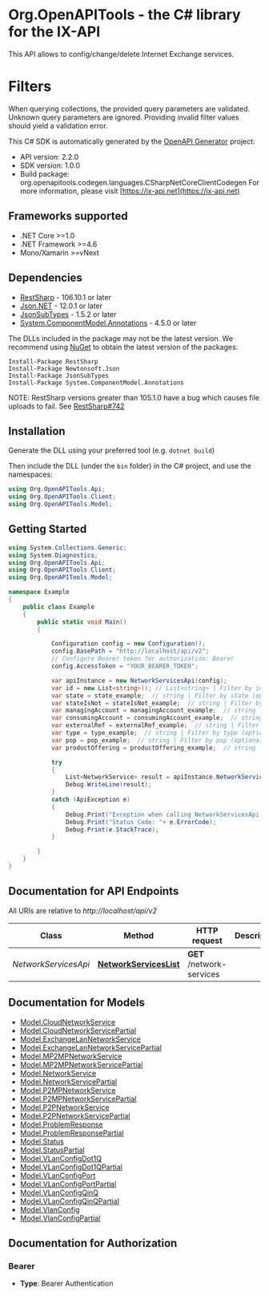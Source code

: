 # Org.OpenAPITools - the C# library for the IX-API


This API allows to config/change/delete Internet Exchange services.

# Filters

When querying collections, the provided query parameters
are validated. Unknown query parameters are ignored.
Providing invalid filter values should yield a validation error.


This C# SDK is automatically generated by the [OpenAPI Generator](https://openapi-generator.tech) project:

- API version: 2.2.0
- SDK version: 1.0.0
- Build package: org.openapitools.codegen.languages.CSharpNetCoreClientCodegen
    For more information, please visit [https://ix-api.net](https://ix-api.net)

<a name="frameworks-supported"></a>
## Frameworks supported
- .NET Core >=1.0
- .NET Framework >=4.6
- Mono/Xamarin >=vNext

<a name="dependencies"></a>
## Dependencies

- [RestSharp](https://www.nuget.org/packages/RestSharp) - 106.10.1 or later
- [Json.NET](https://www.nuget.org/packages/Newtonsoft.Json/) - 12.0.1 or later
- [JsonSubTypes](https://www.nuget.org/packages/JsonSubTypes/) - 1.5.2 or later
- [System.ComponentModel.Annotations](https://www.nuget.org/packages/System.ComponentModel.Annotations) - 4.5.0 or later

The DLLs included in the package may not be the latest version. We recommend using [NuGet](https://docs.nuget.org/consume/installing-nuget) to obtain the latest version of the packages:
```
Install-Package RestSharp
Install-Package Newtonsoft.Json
Install-Package JsonSubTypes
Install-Package System.ComponentModel.Annotations
```

NOTE: RestSharp versions greater than 105.1.0 have a bug which causes file uploads to fail. See [RestSharp#742](https://github.com/restsharp/RestSharp/issues/742)

<a name="installation"></a>
## Installation
Generate the DLL using your preferred tool (e.g. `dotnet build`)

Then include the DLL (under the `bin` folder) in the C# project, and use the namespaces:
```csharp
using Org.OpenAPITools.Api;
using Org.OpenAPITools.Client;
using Org.OpenAPITools.Model;
```
<a name="getting-started"></a>
## Getting Started

```csharp
using System.Collections.Generic;
using System.Diagnostics;
using Org.OpenAPITools.Api;
using Org.OpenAPITools.Client;
using Org.OpenAPITools.Model;

namespace Example
{
    public class Example
    {
        public static void Main()
        {

            Configuration config = new Configuration();
            config.BasePath = "http://localhost/api/v2";
            // Configure Bearer token for authorization: Bearer
            config.AccessToken = "YOUR_BEARER_TOKEN";

            var apiInstance = new NetworkServicesApi(config);
            var id = new List<string>(); // List<string> | Filter by id (optional) 
            var state = state_example;  // string | Filter by state (optional) 
            var stateIsNot = stateIsNot_example;  // string | Filter by state__is_not (optional) 
            var managingAccount = managingAccount_example;  // string | Filter by managing_account (optional) 
            var consumingAccount = consumingAccount_example;  // string | Filter by consuming_account (optional) 
            var externalRef = externalRef_example;  // string | Filter by external_ref (optional) 
            var type = type_example;  // string | Filter by type (optional) 
            var pop = pop_example;  // string | Filter by pop (optional) 
            var productOffering = productOffering_example;  // string | Filter by product_offering (optional) 

            try
            {
                List<NetworkService> result = apiInstance.NetworkServicesList(id, state, stateIsNot, managingAccount, consumingAccount, externalRef, type, pop, productOffering);
                Debug.WriteLine(result);
            }
            catch (ApiException e)
            {
                Debug.Print("Exception when calling NetworkServicesApi.NetworkServicesList: " + e.Message );
                Debug.Print("Status Code: "+ e.ErrorCode);
                Debug.Print(e.StackTrace);
            }

        }
    }
}
```

<a name="documentation-for-api-endpoints"></a>
## Documentation for API Endpoints

All URIs are relative to *http://localhost/api/v2*

Class | Method | HTTP request | Description
------------ | ------------- | ------------- | -------------
*NetworkServicesApi* | [**NetworkServicesList**](docs/NetworkServicesApi.md#networkserviceslist) | **GET** /network-services | 


<a name="documentation-for-models"></a>
## Documentation for Models

 - [Model.CloudNetworkService](docs/CloudNetworkService.md)
 - [Model.CloudNetworkServicePartial](docs/CloudNetworkServicePartial.md)
 - [Model.ExchangeLanNetworkService](docs/ExchangeLanNetworkService.md)
 - [Model.ExchangeLanNetworkServicePartial](docs/ExchangeLanNetworkServicePartial.md)
 - [Model.MP2MPNetworkService](docs/MP2MPNetworkService.md)
 - [Model.MP2MPNetworkServicePartial](docs/MP2MPNetworkServicePartial.md)
 - [Model.NetworkService](docs/NetworkService.md)
 - [Model.NetworkServicePartial](docs/NetworkServicePartial.md)
 - [Model.P2MPNetworkService](docs/P2MPNetworkService.md)
 - [Model.P2MPNetworkServicePartial](docs/P2MPNetworkServicePartial.md)
 - [Model.P2PNetworkService](docs/P2PNetworkService.md)
 - [Model.P2PNetworkServicePartial](docs/P2PNetworkServicePartial.md)
 - [Model.ProblemResponse](docs/ProblemResponse.md)
 - [Model.ProblemResponsePartial](docs/ProblemResponsePartial.md)
 - [Model.Status](docs/Status.md)
 - [Model.StatusPartial](docs/StatusPartial.md)
 - [Model.VLanConfigDot1Q](docs/VLanConfigDot1Q.md)
 - [Model.VLanConfigDot1QPartial](docs/VLanConfigDot1QPartial.md)
 - [Model.VLanConfigPort](docs/VLanConfigPort.md)
 - [Model.VLanConfigPortPartial](docs/VLanConfigPortPartial.md)
 - [Model.VLanConfigQinQ](docs/VLanConfigQinQ.md)
 - [Model.VLanConfigQinQPartial](docs/VLanConfigQinQPartial.md)
 - [Model.VlanConfig](docs/VlanConfig.md)
 - [Model.VlanConfigPartial](docs/VlanConfigPartial.md)


<a name="documentation-for-authorization"></a>
## Documentation for Authorization

<a name="Bearer"></a>
### Bearer

- **Type**: Bearer Authentication

